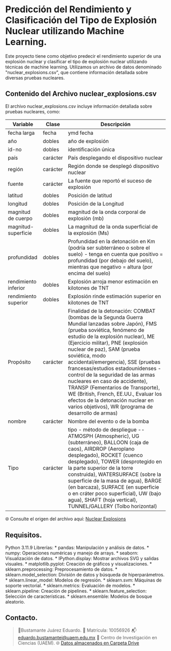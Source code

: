 # Predicción del Rendimiento y Clasificación del Tipo de Explosión Nuclear utilizando Machine Learning.

Este proyecto tiene como objetivo predecir el rendimiento superior de una explosión nuclear y clasificar el tipo de explosión nuclear utilizando técnicas de machine learning. Utilizamos un archivo de datos denominado "nuclear_explosions.csv", que contiene información detallada sobre diversas pruebas nucleares.

## Contenido del Archivo nuclear_explosions.csv

El archivo nuclear_explosions.csv incluye información detallada sobre pruebas nucleares, como:

| Variable              | Clase     | Descripción                                                                                                                                                                                                                     |
|-----------------------|-----------|---------------------------------------------------------------------------------------------------------------------------------------------------------------------------------------------------------------------------------|
| fecha larga            | fecha     | ymd fecha                                                                                                                                                                                                                       |
| año                   | dobles    | año de explosión                                                                                                                                                                                                                |
| id-no                 | dobles    | identificación única                                                                                                                                                                                                            |
| país                  | carácter  | País desplegando el dispositivo nuclear                                                                                                                                                                                         |
| región                | carácter  | Región donde se desplegó dispositivo nuclear                                                                                                                                                                                    |
| fuente                | carácter  | La fuente que reportó el suceso de explosión                                                                                                                                                                                        |
| latitud               | dobles    | Posición de latitud                                                                                                                                                                                                             |
| longitud              | dobles    | Posición de la Longitud                                                                                                                                                                                                         |
| magnitud de cuerpo    | dobles    | magnitud de la onda corporal de explosión (mb)                                                                                                                                                                                  |
| magnitud-superficie   | dobles    | La magnitud de la onda superficial de la explosión (Ms)                                                                                                                                                                         |
| profundidad           | dobles    | Profundidad en la detonación en Km (podría ser subterráneo o sobre el suelo) - tenga en cuenta que positivo = profundidad (por debajo del suelo), mientras que negativo = altura (por encima del suelo)                          |
| rendimiento inferior          | dobles    | Explosión arroja menor estimación en kilotones de TNT                                                                                                                                                                           |
| rendimiento superior           | dobles    | Explosión rinde estimación superior en kilotones de TNT                                                                                                                                                                         |
| Propósito             | carácter  | Finalidad de la detonación: COMBAT (bombas de la Segunda Guerra Mundial lanzadas sobre Japón), FMS (prueba soviética, fenómeno de estudio de la explosión nuclear), ME (Ejercicio militar), PNE (explosión nuclear de paz), SAM (prueba soviética, modo accidental/emergencia), SSE (pruebas francesas/estudios estadounidenses - control de la seguridad de las armas nucleares en caso de accidente), TRANSP (Fementarios de Transporte), WE (British, French, EE.UU., Evaluar los efectos de la detonación nuclear en varios objetivos), WR (programa de desarrollo de armas) |
| nombre                | carácter  | Nombre del evento o de la bomba                                                                                                                                                                                                 |
| Tipo                  | carácter  | tipo - método de despliegue -- ATMOSPH (Atmospheric), UG (subterráneo), BALLOON (caja de caos), AIRDROP (Aeroplano desplegado), ROCKET (cuenco desplegado), TOWER (desprotegido en la parte superior de la torre construida), WATERSURFACE (sobre la superficie de la masa de agua), BARGE (en barcaza), SURFACE (en superficie o en cráter poco superficial), UW (bajo agua), SHAFT (hoja vertical), TUNNEL/GALLERY (Tolbo horizontal) |

🌐 Consulte el origen del  archivo aquí: [Nuclear Explosions](https://github.com/rfordatascience/tidytuesday/tree/2e9bd5a67e09b14d01f616b00f7f7e0931515d24/data/2019/2019-08-20)

## Requisitos.
  Python 3.11.9
  Librerías:
    * pandas: Manipulación y análisis de datos.
    * numpy: Operaciones numéricas y manejo de arrays.
    * seaborn: Visualización de datos.
    * IPython.display: Mostrar archivos SVG y salidas visuales.
    * matplotlib.pyplot: Creación de gráficos y visualizaciones.
    * sklearn.preprocessing: Preprocesamiento de datos.
    * sklearn.model_selection: División de datos y búsqueda de hiperparámetros.
    * sklearn.linear_model: Modelos de regresión.
    * sklearn.svm: Máquinas de soporte vectorial.
    * sklearn.metrics: Evaluación de modelos.
    * sklearn.pipeline: Creación de pipelines.
    * sklearn.feature_selection: Selección de características.
    * sklearn.ensemble: Modelos de bosque aleatorio.

## Contacto.
  > 🧑Bustamante Juárez Eduardo. 🔢 Matrícula: 10056926 📬eduardo.bustamantej@uaem.edu.mx
  > 🏫 Centro de Investigación en Ciencias (UAEM).
  > 🌐 [Datos almacenados en Carpeta Drive](https://drive.google.com/drive/folders/1ZwhPfvGgJbIhCbWhqReYbAZj4T_eAMTh?usp=sharing)
